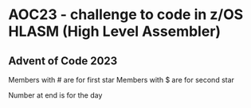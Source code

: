 # AOC23 - challenge to code in z/OS HLASM (High Level Assembler)

## Advent of Code 2023

Members with # are for first star
Members with $ are for second star

Number at end is for the day
